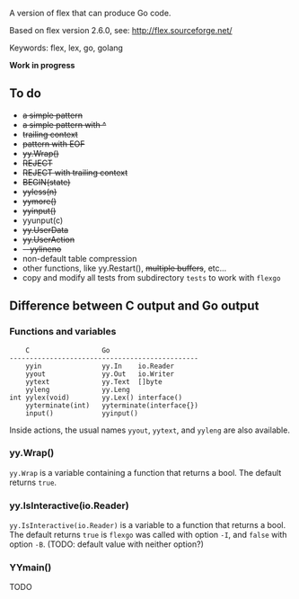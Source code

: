 A version of flex that can produce Go code.

Based on flex version 2.6.0, see: http://flex.sourceforge.net/

Keywords: flex, lex, go, golang

**Work in progress**

## To do

 * ~~a simple pattern~~
 * ~~a simple pattern with ^~~
 * ~~trailing context~~
 * ~~pattern with EOF~~
 * ~~yy.Wrap()~~
 * ~~REJECT~~
 * ~~REJECT with trailing context~~
 * ~~BEGIN(state)~~
 * ~~yyless(n)~~
 * ~~yymore()~~
 * ~~yyinput()~~
 * yyunput(c)
 * ~~yy.UserData~~
 * ~~yy.UserAction~~
 * ~~--yylineno~~
 * non-default table compression
 * other functions, like yy.Restart(), ~~multiple buffers~~, etc...
 * copy and modify all tests from subdirectory `tests` to work with `flexgo`

## Difference between C output and Go output

### Functions and variables

        C                  Go
    -----------------------------------------------
        yyin               yy.In    io.Reader
        yyout              yy.Out   io.Writer
        yytext             yy.Text  []byte
        yyleng             yy.Leng
    int yylex(void)        yy.Lex() interface()
        yyterminate(int)   yyterminate(interface{})
        input()            yyinput()

Inside actions, the usual names `yyout`, `yytext`, and `yyleng` are also
available.

### yy.Wrap()

`yy.Wrap` is a variable containing a function that returns a bool. The
default returns `true`.

### yy.IsInteractive(io.Reader)

`yy.IsInteractive(io.Reader)` is a variable to a function that returns a
bool. The default returns `true` is `flexgo` was called with option
`-I`, and `false` with option `-B`. (TODO: default value with neither
option?)

### YYmain()

TODO
